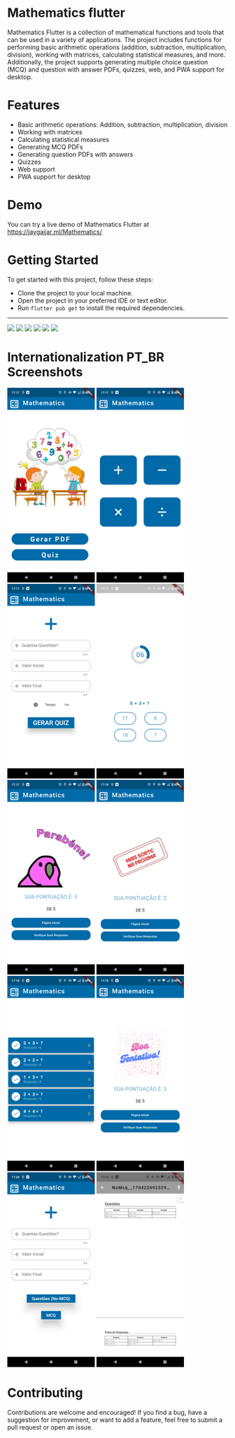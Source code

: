 # Mathematics flutter

Mathematics Flutter is a collection of mathematical functions and tools that can be used in a variety of applications. The project includes functions for performing basic arithmetic operations (addition, subtraction, multiplication, division), working with matrices, calculating statistical measures, and more. Additionally, the project supports generating multiple choice question (MCQ) and question with answer PDFs, quizzes, web, and PWA support for desktop.

# Features
* Basic arithmetic operations: Addition, subtraction, multiplication, division
* Working with matrices
* Calculating statistical measures
* Generating MCQ PDFs
* Generating question PDFs with answers
* Quizzes
* Web support
* PWA support for desktop

# Demo
You can try a live demo of Mathematics Flutter at https://jaygajjar.ml/Mathematics/

# Getting Started

To get started with this project, follow these steps:

* Clone the project to your local machine.
* Open the project in your preferred IDE or text editor.
* Run `flutter pub get` to install the required dependencies.


<hr/>

<img src="https://raw.githubusercontent.com/j-j-gajjar/Mathematics/master/Screenshots/Phone%20Screenshot%201.jpg" width="200">  <img src="https://raw.githubusercontent.com/j-j-gajjar/Mathematics/master/Screenshots/Phone%20Screenshot%203.jpg" width="200"> <img src="https://raw.githubusercontent.com/j-j-gajjar/Mathematics/master/Screenshots/Phone%20Screenshot%204.jpg" width="200"> <img src="https://raw.githubusercontent.com/j-j-gajjar/Mathematics/master/Screenshots/Phone%20Screenshot%205.jpg" width="200"> <img src="https://raw.githubusercontent.com/j-j-gajjar/Mathematics/master/Screenshots/Phone%20Screenshot%206.jpg" width="200"> <img src="https://raw.githubusercontent.com/j-j-gajjar/Mathematics/master/Screenshots/Phone%20Screenshot%207.jpg" width="200">

# Internationalization PT_BR Screenshots

<img src="Screenshots/Screnshots-pt_br/Screenshot_20240102-171704.png" width="200">
<img src="Screenshots/Screnshots-pt_br/Screenshot_20240102-171716.png" width="200">
<img src="Screenshots/Screnshots-pt_br/Screenshot_20240102-171724.png" width="200">
<img src="Screenshots/Screnshots-pt_br/Screenshot_20240102-171737.png" width="200">
<img src="Screenshots/Screnshots-pt_br/Screenshot_20240102-171751.png" width="200">
<img src="Screenshots/Screnshots-pt_br/Screenshot_20240102-171844.png" width="200">
<img src="Screenshots/Screnshots-pt_br/Screenshot_20240102-171813.png" width="200">
<img src="Screenshots/Screnshots-pt_br/Screenshot_20240102-171943.png" width="200">
<img src="Screenshots/Screnshots-pt_br/Screenshot_20240102-172025.png" width="200">
<img src="Screenshots/Screnshots-pt_br/Screenshot_20240102-172214.png" width="200">


# Contributing
Contributions are welcome and encouraged! If you find a bug, have a suggestion for improvement, or want to add a feature, feel free to submit a pull request or open an issue.


